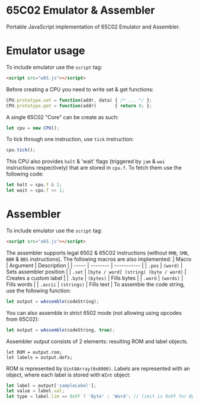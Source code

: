 # 65C02 Emulator & Assembler
Portable JavaScript implementation of 65C02 Emulator and Assembler.

# Emulator usage
To include emulator use the `script` tag:
```html
<script src="w65.js"></script>
```
Before creating a CPU you need to write set & get functions:
```js
CPU.prototype.set = function(addr, data) { /* ... */ };
CPU.prototype.get = function(addr)       { return 0; };
```
A single 65C02 "Core" can be create as such:
```js
let cpu = new CPU();
```
To tick through one instruction, use `tick` instruction:
```js
cpu.tick();
```
This CPU also provides `halt` & 'wait' flags (triggered by `jam` & `wai` instructions respectively) that are stored in `cpu.f`. To fetch them use the following code:
```js
let halt = cpu.f & 1;
let wait = cpu.f >> 1;
```

# Assembler
To include emulator use the `script` tag:
```html
<script src="a65.js"></script>
```
The assembler supports legal 6502 & 65C02 instructions (without `RMB`, `SMB`, `BBR` & `BBS` instructions). The following macros are also implemented:
| Macro | Argument | Description |
| ----- | -------- | ----------- |
| `.pos` | `(word)` | Sets assembler position |
| `.set` | `[byte / word] (string) (byte / word)` | Creates a custom label |
| `.byte` | `(bytes)` | Fills bytes |
| `.word` | `(words)` | Fills words |
| `.ascii` | `(strings)` | Fills text |
To assemble the code string, use the following function:
```js
let output = wAssemble(codeString);
```
You can also assemble in strict 6502 mode (not allowing using opcodes from 65C02):
```js
let output = wAssemble(codeString, true);
```
Assembler output consists of 2 elements: resulting ROM and label objects.
```
let ROM = output.rom;
let labels = output.defs;
```
ROM is represented by `Uint8Array(0x8000)`. Labels are represented with an object, where each label is stored with `WInt` object:
```js
let label = output['sampleLabel'];
let value = label.val;
let type = label.lim == 0xFF ? 'Byte' : 'Word'; // limit is 0xFF for Byte & 0xFFFF for Word
```
